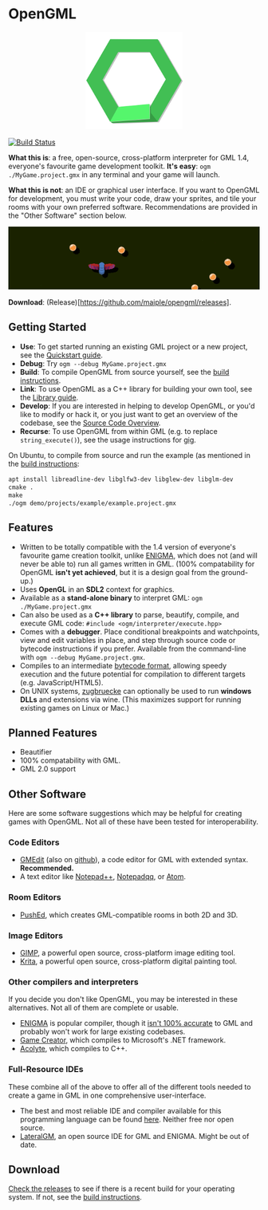 # OpenGML

<p align="center"><img src="./etc/logo-alpha-small.png" /></p>

[![Build Status](https://travis-ci.com/maiple/opengml.svg?branch=master)](https://travis-ci.com/maiple/opengml)

**What this is**: a free, open-source, cross-platform interpreter for GML 1.4, everyone's favourite game development toolkit. **It's easy**: `ogm ./MyGame.project.gmx` in any terminal and your game will launch.

**What this is not**: an IDE or graphical user interface. If you want to OpenGML for development, you must write your code, draw your sprites, and tile your rooms with your own preferred software. Recommendations are provided in the "Other Software" section below.

<p align="center"><img src="./etc/example-game.gif" /></p>

**Download**: (Release)[https://github.com/maiple/opengml/releases].

## Getting Started

- **Use**: To get started running an existing GML project or a new project, see the [Quickstart guide](./QUICKSTART.md).
- **Debug**: Try `ogm --debug MyGame.project.gmx`
- **Build**: To compile OpenGML from source yourself, see the [build instructions](./BUILD.md).
- **Link**: To use OpenGML as a C++ library for building your own tool, see the [Library guide](./LIBRARY.md).
- **Develop**: If you are interested in helping to develop OpenGML, or you'd like to modify or hack it, or you just want to get an overview of the codebase, see the [Source Code Overview](./SOURCE_OVERVIEW.md).
- **Recurse**: To use OpenGML from within GML (e.g. to replace `string_execute()`), see the usage instructions for [gig](./src/gig/README.md).

On Ubuntu, to compile from source and run the example (as mentioned in the [build instructions](./BUILD.md):

```
apt install libreadline-dev libglfw3-dev libglew-dev libglm-dev
cmake .
make
./ogm demo/projects/example/example.project.gmx
```

## Features

- Written to be totally compatible with the 1.4 version of everyone's favourite game creation toolkit, unlike [ENIGMA](https://enigma-dev.org/), which does not (and will never be able to) run all games written in GML. (100% compatability for OpenGML **isn't yet achieved**, but it is a design goal from the ground-up.)
- Uses **OpenGL** in an **SDL2** context for graphics.
- Available as a **stand-alone binary** to interpret GML: `ogm ./MyGame.project.gmx`
- Can also be used as a **C++ library** to parse, beautify, compile, and execute GML code: `#include <ogm/interpreter/execute.hpp>`
- Comes with a **debugger**. Place conditional breakpoints and watchpoints, view and edit variables in place, and step through source code or bytecode instructions if you prefer. Available from the command-line with `ogm --debug MyGame.project.gmx`.
- Compiles to an intermediate [bytecode format](./include/ogm/bytecode/bytecode.hpp), allowing speedy execution and the future potential for compilation to different targets (e.g. JavaScript/HTML5).
- On UNIX systems, [zugbruecke](https://github.com/pleiszenburg/zugbruecke) can optionally be used to run **windows DLLs** and extensions via wine. (This maximizes support for running existing games on Linux or Mac.)

## Planned Features

- Beautifier
- 100% compatability with GML.
- GML 2.0 support

## Other Software

Here are some software suggestions which may be helpful for creating games with OpenGML. Not all of these have been tested for interoperability.

### Code Editors
- [GMEdit](https://yellowafterlife.itch.io/gmedit) (also on [github](https://github.com/GameMakerDiscord/GMEdit)), a code editor for GML with extended syntax. **Recommended.**
- A text editor like [Notepad++](https://notepad-plus-plus.org/), [Notepadqq](https://notepadqq.com/s/), or [Atom](https://atom.io/).

### Room Editors
- [PushEd](https://github.com/GameMakerDiscord/PushEd), which creates GML-compatible rooms in both 2D and 3D.

### Image Editors
- [GIMP](https://www.gimp.org/), a powerful open source, cross-platform image editing tool.
- [Krita](https://krita.org/en/), a powerful open source, cross-platform digital painting tool.

### Other compilers and interpreters

If you decide you don't like OpenGML, you may be interested in these alternatives. Not all of them are complete or usable.

- [ENIGMA](https://enigma-dev.org/) is popular compiler, though it [isn't 100% accurate](https://enigma-dev.org/docs/Wiki/GM_Incompatibilities) to GML and probably won't work for large existing codebases.
- [Game Creator](https://github.com/joshwyant/game-creator), which compiles to Microsoft's .NET framework.
- [Acolyte](https://github.com/donkeybonks/acolyte), which compiles to C++.


### Full-Resource IDEs

These combine all of the above to offer all of the different tools needed to create a game in GML in one comprehensive user-interface.

- The best and most reliable IDE and compiler available for this programming language can be found [here](https://www.yoyogames.com/). Neither free nor open source.
- [LateralGM](http://lateralgm.org/), an open source IDE for GML and ENIGMA. Might be out of date.

## Download

[Check the releases](https://github.com/nstbayless/gml-beautify/releases) to see if there is a recent build for your operating system. If not, see the [build instructions](./BUILD.md).
